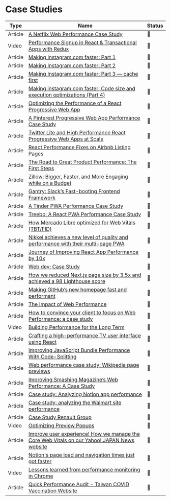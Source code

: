 # Case Studies

| Type    | Name                                                                                                                                                                                                   | Status          |
| ------- | ------------------------------------------------------------------------------------------------------------------------------------------------------------------------------------------------------ | --------------- |
| Article | [A Netflix Web Performance Case Study](https://medium.com/dev-channel/a-netflix-web-performance-case-study-c0bcde26a9d9)                                                                               | :bookmark_tabs: |
| Video   | [Performance Signup in React & Transactional Apps with Redux](https://www.youtube.com/watch?v=V8oTJ8OZ5S0&ab_channel=NetflixUIEngineering)                                                             | :movie_camera:  |
| Article | [Making Instagram.com faster: Part 1](https://instagram-engineering.com/making-instagram-com-faster-part-1-62cc0c327538)                                                                               | :bookmark_tabs: |
| Article | [Making Instagram.com faster: Part 2](https://instagram-engineering.com/making-instagram-com-faster-part-2-f350c8fba0d4)                                                                               | :bookmark_tabs: |
| Article | [Making Instagram.com faster: Part 3 — cache first](https://instagram-engineering.com/making-instagram-com-faster-part-3-cache-first-6f3f130b9669)                                                     | :bookmark_tabs: |
| Article | [Making instagram.com faster: Code size and execution optimizations (Part 4)](https://instagram-engineering.com/making-instagram-com-faster-code-size-and-execution-optimizations-part-4-57668be796a8) | :bookmark_tabs: |
| Article | [Optimizing the Performance of a React Progressive Web App](https://www.iamtk.co/optimizing-the-performance-of-a-react-progressive-web-app)                                                            | :bookmark_tabs: |
| Article | [A Pinterest Progressive Web App Performance Case Study](https://medium.com/dev-channel/a-pinterest-progressive-web-app-performance-case-study-3bd6ed2e6154?source=search_post---------6)              | :bookmark_tabs: |
| Article | [Twitter Lite and High Performance React Progressive Web Apps at Scale](https://medium.com/@paularmstrong/twitter-lite-and-high-performance-react-progressive-web-apps-at-scale-d28a00e780a3)          | :bookmark_tabs: |
| Article | [React Performance Fixes on Airbnb Listing Pages](https://medium.com/airbnb-engineering/recent-web-performance-fixes-on-airbnb-listing-pages-6cd8d93df6f4)                                             | :bookmark_tabs: |
| Article | [The Road to Great Product Performance: The First Steps](https://lucianohgo.com/posts/the-road-to-great-product-performance-first-steps)                                                               | :bookmark_tabs: |
| Article | [Zillow: Bigger, Faster, and More Engaging while on a Budget](https://www.zillow.com/tech/bigger-faster-more-engaging-budget/)                                                                         | :bookmark_tabs: |
| Article | [Gantry: Slack’s Fast-booting Frontend Framework](https://slack.engineering/gantry-slacks-fast-booting-frontend-framework-fb70c8eed2fd)                                                                | :bookmark_tabs: |
| Article | [A Tinder PWA Performance Case Study](https://medium.com/@addyosmani/a-tinder-progressive-web-app-performance-case-study-78919d98ece0)                                                                 | :bookmark_tabs: |
| Article | [Treebo: A React PWA Performance Case Study](https://medium.com/dev-channel/treebo-a-react-and-preact-progressive-web-app-performance-case-study-5e4f450d5299)                                         | :bookmark_tabs: |
| Article | [How Mercado Libre optimized for Web Vitals (TBT/FID)](https://web.dev/how-mercadolibre-optimized-web-vitals/)                                                                                         | :bookmark_tabs: |
| Article | [Nikkei achieves a new level of quality and performance with their multi-page PWA](https://developers.google.com/web/showcase/2018/nikkei)                                                             | :bookmark_tabs: |
| Article | [Journey of Improving React App Performance by 10x](https://medium.com/technogise/journey-of-improving-react-app-performance-by-10x-9195d4b483d4)                                                      | :bookmark_tabs: |
| Article | [Web dev: Case Study](https://web.dev/tags/case-study/)                                                                                                                                                | :bookmark_tabs: |
| Article | [How we reduced Next.js page size by 3.5x and achieved a 98 Lighthouse score](https://papyrus.dev/@PapyrusBlog/how-we-reduced-next.js-page-size-by-3.5x-and-achieved-a-98-lighthouse-score?)           | :bookmark_tabs: |
| Article | [Making GitHub’s new homepage fast and performant](https://github.blog/2021-01-29-making-githubs-new-homepage-fast-and-performant/)                                                                    | :bookmark_tabs: |
| Article | [The Impact of Web Performance](https://simplified.dev/performance/impact-of-web-performance)                                                                                                          | :bookmark_tabs: |
| Article | [How to convince your client to focus on Web Performance: a case study](https://medium.com/@armelpingault/how-to-convince-your-client-to-focus-on-web-performance-a-case-study-35f12385689)            | :bookmark_tabs: |
| Video   | [Building Performance for the Long Term](https://vimeo.com/showcase/4970467/video/254947097)                                                                                                           | :bookmark_tabs: |
| Article | [Crafting a high-performance TV user interface using React](https://netflixtechblog.com/crafting-a-high-performance-tv-user-interface-using-react-3350e5a6ad3b)                                        | :bookmark_tabs: |
| Article | [Improving JavaScript Bundle Performance With Code-Splitting](https://www.smashingmagazine.com/2022/02/javascript-bundle-performance-code-splitting/)                                                  | :bookmark_tabs: |
| Article | [Web performance case study: Wikipedia page previews](https://techblog.wikimedia.org/2020/11/23/web-performance-case-study-wikipedia-page-previews)                                                    | :bookmark_tabs: |
| Article | [Improving Smashing Magazine’s Web Performance: A Case Study](https://www.smashingmagazine.com/2014/09/improving-smashing-magazine-performance-case-study)                                             | :bookmark_tabs: |
| Article | [Case study: Analyzing Notion app performance](https://3perf.com/blog/notion)                                                                                                                          | :bookmark_tabs: |
| Article | [Case study: analyzing the Walmart site performance](https://iamakulov.com/notes/walmart)                                                                                                              | :bookmark_tabs: |
| Article | [Case Study Renault Group](https://web.dev/renault)                                                                                                                                                    | :bookmark_tabs: |
| Video   | [Optimizing Preview Popups](https://www.youtube.com/watch?v=sKvK3x9zdt0&ab_channel=YoavWeiss)                                                                                                          | :bookmark_tabs: |
| Article | [Improve user experience! How we manage the Core Web Vitals on our Yahoo! JAPAN News website](https://techblog.yahoo.co.jp/entry/2021022230076263/)                                                    | :bookmark_tabs: |
| Article | [Notion's page load and navigation times just got faster](https://www.notion.so/blog/faster-page-load-navigation)                                                                                      | :bookmark_tabs: |
| Video   | [Lessons learned from performance monitoring in Chrome](https://www.youtube.com/watch?v=ctavZT87syI)                                                                                                   | :bookmark_tabs: |
| Article | [Quick Performance Audit - Taiwan COVID Vaccination Website](https://fershad.com/writing/quick-performance-audit-taiwan-covid-vaccination-website/)                                                    | :bookmark_tabs: |

